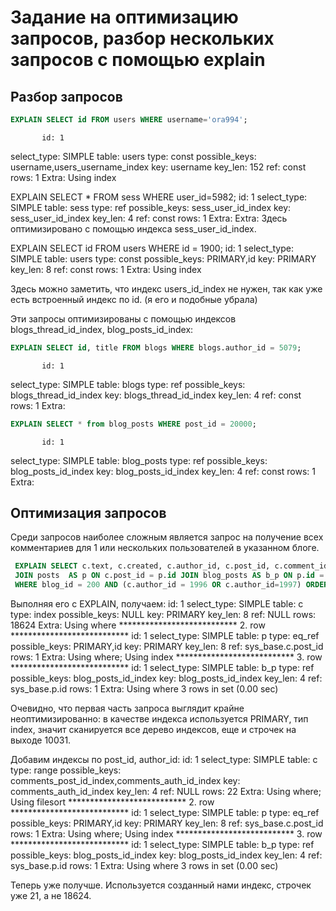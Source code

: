 # Задание на оптимизацию запросов, разбор нескольких запросов с помощью explain
 
## Разбор запросов
```sql
EXPLAIN SELECT id FROM users WHERE username='ora994';
```
           id: 1
  select_type: SIMPLE
        table: users
         type: const
possible_keys: username,users_username_index
          key: username
      key_len: 152
          ref: const
         rows: 1
        Extra: Using index

EXPLAIN SELECT * FROM sess WHERE user_id=5982;
            id: 1
  select_type: SIMPLE
        table: sess
         type: ref
possible_keys: sess_user_id_index
          key: sess_user_id_index
      key_len: 4
          ref: const
         rows: 1
        Extra: 
        Extra: 
Здесь оптимизировано с помощью индекса sess_user_id_index.

EXPLAIN SELECT id FROM users WHERE id = 1900;
           id: 1
  select_type: SIMPLE
        table: users
         type: const
possible_keys: PRIMARY,id
          key: PRIMARY
      key_len: 8
          ref: const
         rows: 1
        Extra: Using index

Здесь можно заметить, что индекс users_id_index не нужен, так как уже есть встроенный индекс по id. (я его и подобные убрала)

Эти запросы оптимизированы с помощью индексов blogs_thread_id_index, blog_posts_id_index:
```sql
EXPLAIN SELECT id, title FROM blogs WHERE blogs.author_id = 5079;
```
           id: 1
  select_type: SIMPLE
        table: blogs
         type: ref
possible_keys: blogs_thread_id_index
          key: blogs_thread_id_index
      key_len: 4
          ref: const
         rows: 1
        Extra: 
```sql
EXPLAIN SELECT * from blog_posts WHERE post_id = 20000;
```
           id: 1
  select_type: SIMPLE
        table: blog_posts
         type: ref
possible_keys: blog_posts_id_index
          key: blog_posts_id_index
      key_len: 4
          ref: const
         rows: 1
        Extra:


## Оптимизация запросов

Среди запросов наиболее сложным является запрос на получение всех комментариев для 1 или нескольких пользователей в указанном блоге.


```sql
 EXPLAIN SELECT c.text, c.created, c.author_id, c.post_id, c.comment_id FROM comments AS c
 JOIN posts  AS p ON c.post_id = p.id JOIN blog_posts AS b_p ON p.id = b_p.post_id 
 WHERE blog_id = 200 AND (c.author_id = 1996 OR c.author_id=1997) ORDER BY c.id;
```

Выполняя его с EXPLAIN, получаем:
           id: 1
  select_type: SIMPLE
        table: c
         type: index
possible_keys: NULL
          key: PRIMARY
      key_len: 8
          ref: NULL
         rows: 18624
        Extra: Using where
*************************** 2. row ***************************
           id: 1
  select_type: SIMPLE
        table: p
         type: eq_ref
possible_keys: PRIMARY,id
          key: PRIMARY
      key_len: 8
          ref: sys_base.c.post_id
         rows: 1
        Extra: Using where; Using index
*************************** 3. row ***************************
           id: 1
  select_type: SIMPLE
        table: b_p
         type: ref
possible_keys: blog_posts_id_index
          key: blog_posts_id_index
      key_len: 4
          ref: sys_base.p.id
         rows: 1
        Extra: Using where
3 rows in set (0.00 sec)

           
Очевидно, что первая часть запроса выглядит крайне неоптимизированно: в качестве индекса используется PRIMARY, тип index, значит сканируется все дерево индексов, еще и строчек на выходе 10031.

Добавим индексы по post_id, author_id:
id: 1
  select_type: SIMPLE
        table: c
         type: range
possible_keys: comments_post_id_index,comments_auth_id_index
          key: comments_auth_id_index
      key_len: 4
          ref: NULL
         rows: 22
        Extra: Using where; Using filesort
*************************** 2. row ***************************
           id: 1
  select_type: SIMPLE
        table: p
         type: eq_ref
possible_keys: PRIMARY,id
          key: PRIMARY
      key_len: 8
          ref: sys_base.c.post_id
         rows: 1
        Extra: Using where; Using index
*************************** 3. row ***************************
           id: 1
  select_type: SIMPLE
        table: b_p
         type: ref
possible_keys: blog_posts_id_index
          key: blog_posts_id_index
      key_len: 4
          ref: sys_base.p.id
         rows: 1
        Extra: Using where
3 rows in set (0.00 sec)

Теперь уже получше. Используется созданный нами индекс, строчек уже 21, а не 18624.



